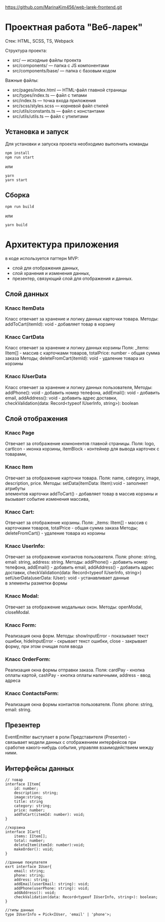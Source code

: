 https://github.com/MarinaKim456/web-larek-frontend.git
# Проектная работа "Веб-ларек"

Стек: HTML, SCSS, TS, Webpack

Структура проекта:
- src/ — исходные файлы проекта
- src/components/ — папка с JS компонентами
- src/components/base/ — папка с базовым кодом

Важные файлы:
- src/pages/index.html — HTML-файл главной страницы
- src/types/index.ts — файл с типами
- src/index.ts — точка входа приложения
- src/scss/styles.scss — корневой файл стилей
- src/utils/constants.ts — файл с константами
- src/utils/utils.ts — файл с утилитами

## Установка и запуск
Для установки и запуска проекта необходимо выполнить команды

```
npm install
npm run start
```

или

```
yarn
yarn start
```
## Сборка

```
npm run build
```

или

```
yarn build
```
# Архитектура приложения
в коде используется паттерн MVP:
- слой для отображения данных,
- слой хранения и изменения данных,
- презентер, связующий слой для отображения и данных.

## Слой данных
### Класс ItemData
Класс отвечает за хранение и логику данных карточки товара.
Методы:
addToCart(itemId): void - добавляет товар в корзину

### Класс CartData
Класс отвечает за хранение и логику данных корзины
Поля:
_items: IItem[] - массив с карточками товаров,
totalPrice: number - общая сумма заказа
Методы;
deleteFromCart(itemId): void - удаление товара из корзины

### Класс IUserData
Класс отвечает за хранение и логику данных пользователя,
Методы:
addPhone(): void - добавить номер телефона,
addEmail(): void - добавить email,
addAddress(): void - добавить адрес доставки,
checkValidation(data: Record<typeof IUserInfo, string>): boolean

## Слой отображения

### Класс Page
Отвечает за отображение комнонентов главной страницы.
Поля:
logo,
cartIcon - иконка корзины,
itemBlock - контейнер для вывода карточек с товарами,

### Класс Item
Отвечает за отображение карточки товара.
Поля:
name,
category,
image,
description,
price.
Методы:
setData(itemData: IItem):void - заполняет атрибуты \
элементов карточки
addToCart() - добавляет товар в массив корзины и \
вызывает событие изменения массива,

### Класс Cart:
Отвечает за отображение корзины.
Поля:
_items: IItem[] - массив с карточками товаров,
totalPrice - общая сумма заказа
Методы;
deleteFromCart() - удаление товара из корзины

### Класс UserInfo:
Отвечает за отображение контактов пользователя.
Поля:
phone: string,
email: string,
address: string.
Методы:
addPhone() - добавить номер телефона,
addEmail() - добавить email,
addAddress() - добавить адрес доставки,
checkValidation(data: Record<typeof IUserInfo, string>)
setUserData(userData: IUser): void - устанавливает данные\
 в элементы разметки формы

### Класс Modal:
Отвечает за отображение модальных окон.
Методы:
openModal,
closeModal.

### Класс Form:
Реализация окна форм.
Методы:
showInputError - показывает текст ошибки,
hideInputError - скрывает  текст ошибки,
close - закрывает форму, при этом очищая поля ввода

### Класс OrderForm:
Реализация окна формы отправки заказа.
Поля: 
cardPay - кнопка оплаты картой,
cashPay - кнопка оплаты наличными,
address - ввод адреса

### Класс ContactsForm:
Реализация окна формы контактов пользователя.
Поля: 
phone: string,
email: string.

## Презентер
EventEmitter выступает в роли Представителя (Presenter) - \
связывает модели данных с отображением интерфейсов при \
сработке какого-нибудь события, управляя взаимодействием между ними.

## Интерфейсы данных
````
// товар
interface IItem{
    id: number;
    description: string;
    image:string;
    title: string
    category: string; 
    price: number;
    addToCart(itemId: number): void;
}

//корзина
interface ICart{
    items: IItem[];
    total: number;
    deleteItem(itemId: number):void;
    makeOrder(): void;
}

//данные покупателя
exrt interface IUser{
    email: string;
    phone: string;
    address: string;
    addEmail(userEmail: string): void;
    addPhone(userPhone: string): void;
    addAddress(): void;
    checkValidation(data: Record<typeof IUserInfo, string>): boolean;
}

//типы данных
type IUserInfo = Pick<IUser, 'email' | 'phone'>;

````
